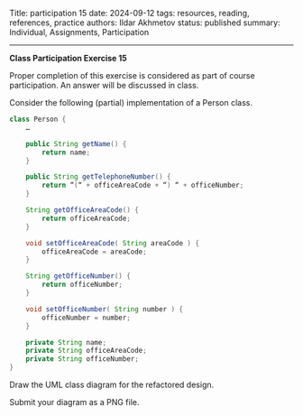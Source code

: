 Title: participation 15
date: 2024-09-12
tags: resources, reading, references, practice
authors: Ildar Akhmetov
status: published
summary: Individual, Assignments, Participation

----

**Class Participation Exercise 15**

Proper completion of this exercise is considered as part of course participation. An answer will be discussed in class.

Consider the following (partial) implementation of a Person class.

```.java
class Person {
    …

    public String getName() {
        return name;
    }

    public String getTelephoneNumber() {
        return “(“ + officeAreaCode + “) “ + officeNumber;
    }

    String getOfficeAreaCode() {
        return officeAreaCode;
    }

    void setOfficeAreaCode( String areaCode ) {
        officeAreaCode = areaCode;
    }

    String getOfficeNumber() {
        return officeNumber;
    }

    void setOfficeNumber( String number ) {
        officeNumber = number;
    }

    private String name;
    private String officeAreaCode;
    private String officeNumber;
}
```

Draw the UML class diagram for the refactored design.

Submit your diagram as a PNG file.

